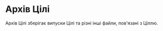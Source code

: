# Архів Цілі

<subject>Архів Цілі</subject> зберігає випуски <subject>Цілі</subject> та різні інші файли, пов'язані з <subject>
Ціллю</subject>.